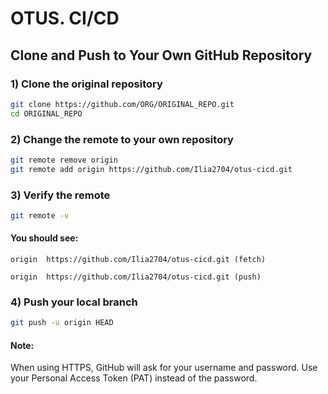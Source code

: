# OTUS. CI/CD

## Clone and Push to Your Own GitHub Repository

### 1) Clone the original repository
```bash
git clone https://github.com/ORG/ORIGINAL_REPO.git
cd ORIGINAL_REPO
```
### 2) Change the remote to your own repository
```bash
git remote remove origin
git remote add origin https://github.com/Ilia2704/otus-cicd.git
```

### 3) Verify the remote
```bash
git remote -v
```

#### You should see:
`origin  https://github.com/Ilia2704/otus-cicd.git (fetch)`

`origin  https://github.com/Ilia2704/otus-cicd.git (push)`

### 4) Push your local branch
```bash
git push -u origin HEAD
```

#### Note:
When using HTTPS, GitHub will ask for your username and password.
Use your Personal Access Token (PAT) instead of the password.
